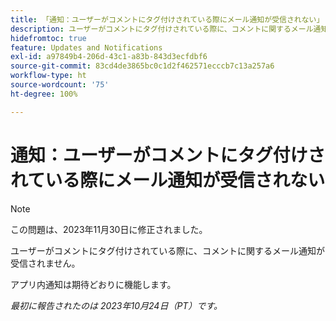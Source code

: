 ```yaml
---
title: 「通知：ユーザーがコメントにタグ付けされている際にメール通知が受信されない」
description: ユーザーがコメントにタグ付けされている際に、コメントに関するメール通知が受信されません。
hidefromtoc: true
feature: Updates and Notifications
exl-id: a97849b4-206d-43c1-a83b-843d3ecfdbf6
source-git-commit: 83cd4de3865bc0c1d2f462571ecccb7c13a257a6
workflow-type: ht
source-wordcount: '75'
ht-degree: 100%

---
```


# 通知：ユーザーがコメントにタグ付けされている際にメール通知が受信されない

>[!NOTE]
>
>この問題は、2023年11月30日に修正されました。

ユーザーがコメントにタグ付けされている際に、コメントに関するメール通知が受信されません。

アプリ内通知は期待どおりに機能します。

_最初に報告されたのは 2023年10月24日（PT）です。_
